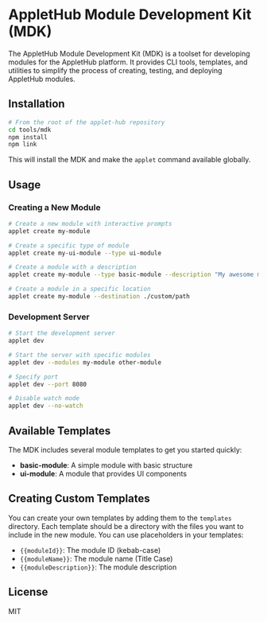# AppletHub Module Development Kit (MDK)

The AppletHub Module Development Kit (MDK) is a toolset for developing modules for the AppletHub platform. It provides CLI tools, templates, and utilities to simplify the process of creating, testing, and deploying AppletHub modules.

## Installation

```bash
# From the root of the applet-hub repository
cd tools/mdk
npm install
npm link
```

This will install the MDK and make the `applet` command available globally.

## Usage

### Creating a New Module

```bash
# Create a new module with interactive prompts
applet create my-module

# Create a specific type of module
applet create my-ui-module --type ui-module

# Create a module with a description
applet create my-module --type basic-module --description "My awesome module"

# Create a module in a specific location
applet create my-module --destination ./custom/path
```

### Development Server

```bash
# Start the development server
applet dev

# Start the server with specific modules
applet dev --modules my-module other-module

# Specify port
applet dev --port 8080

# Disable watch mode
applet dev --no-watch
```

## Available Templates

The MDK includes several module templates to get you started quickly:

- **basic-module**: A simple module with basic structure
- **ui-module**: A module that provides UI components

## Creating Custom Templates

You can create your own templates by adding them to the `templates` directory. Each template should be a directory with the files you want to include in the new module. You can use placeholders in your templates:

- `{{moduleId}}`: The module ID (kebab-case)
- `{{moduleName}}`: The module name (Title Case) 
- `{{moduleDescription}}`: The module description

## License

MIT